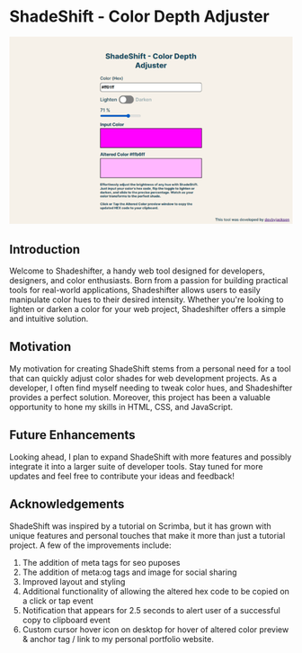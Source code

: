 # ShadeShift - Color Depth Adjuster


![Screenshot of ShadeShifter on small laptop viewport](./assets/images/ShadeShift.png)

## Introduction

Welcome to Shadeshifter, a handy web tool designed for developers, designers, and color enthusiasts. Born from a passion for building practical tools for real-world applications, Shadeshifter allows users to easily manipulate color hues to their desired intensity. Whether you're looking to lighten or darken a color for your web project, Shadeshifter offers a simple and intuitive solution.

## Motivation

My motivation for creating ShadeShift stems from a personal need for a tool that can quickly adjust color shades for web development projects. As a developer, I often find myself needing to tweak color hues, and Shadeshifter provides a perfect solution. Moreover, this project has been a valuable opportunity to hone my skills in HTML, CSS, and JavaScript.

## Future Enhancements

Looking ahead, I plan to expand ShadeShift with more features and possibly integrate it into a larger suite of developer tools. Stay tuned for more updates and feel free to contribute your ideas and feedback!

## Acknowledgements

ShadeShift was inspired by a tutorial on Scrimba, but it has grown with unique features and personal touches that make it more than just a tutorial project.
A few of the improvements include:

1. The addition of meta tags for seo puposes
2. The addition of meta:og tags and image for social sharing
3. Improved layout and styling
4. Additional functionality of allowing the altered hex code to be copied on a click or tap event
5. Notification that appears for 2.5 seconds to alert user of a successful copy to clipboard event
6. Custom cursor hover icon on desktop for hover of altered color preview & anchor tag / link to my personal portfolio website.

